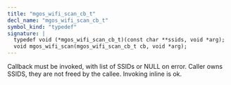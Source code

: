 ```yaml
---
title: "mgos_wifi_scan_cb_t"
decl_name: "mgos_wifi_scan_cb_t"
symbol_kind: "typedef"
signature: |
  typedef void (*mgos_wifi_scan_cb_t)(const char **ssids, void *arg);
  void mgos_wifi_scan(mgos_wifi_scan_cb_t cb, void *arg);
---
```


Callback must be invoked, with list of SSIDs or NULL on error.
Caller owns SSIDS, they are not freed by the callee.
Invoking inline is ok. 

